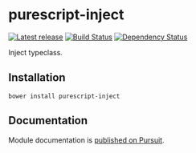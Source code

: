 # purescript-inject

[![Latest release](http://img.shields.io/bower/v/purescript-inject.svg)](https://github.com/purescript/purescript-inject/releases)
[![Build Status](https://travis-ci.org/purescript/purescript-inject.svg?branch=master)](https://travis-ci.org/purescript/purescript-inject)
[![Dependency Status](https://www.versioneye.com/user/projects/55848cb436386100150003fe/badge.svg?style=flat)](https://www.versioneye.com/user/projects/55848cb436386100150003fe)

Inject typeclass.

## Installation

```
bower install purescript-inject
```

## Documentation

Module documentation is [published on Pursuit](http://pursuit.purescript.org/packages/purescript-inject).
